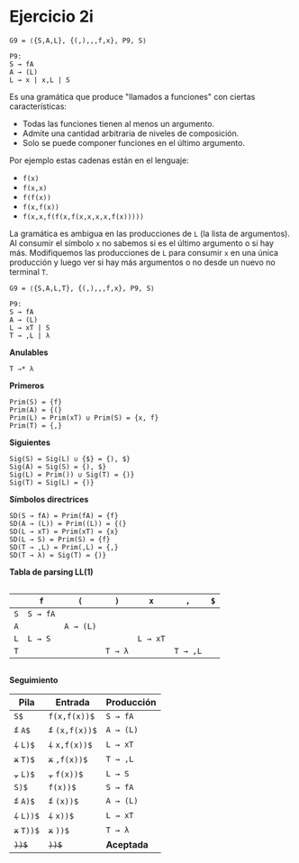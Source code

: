 # Ejercicio 2i

```
G9 = ⟨{S,A,L}, {(,),,,f,x}, P9, S⟩

P9:
S → fA
A → (L)
L → x | x,L | S
```

Es una gramática que produce "llamados a funciones" con ciertas características:
- Todas las funciones tienen al menos un argumento.
- Admite una cantidad arbitraria de niveles de composición.
- Solo se puede componer funciones en el último argumento.

Por ejemplo estas cadenas están en el lenguaje:
- `f(x)`
- `f(x,x)`
- `f(f(x))`
- `f(x,f(x))`
- `f(x,x,f(f(x,f(x,x,x,x,f(x)))))`

La gramática es ambigua en las producciones de `L` (la lista de argumentos). Al consumir el símbolo `x` no sabemos si es el último argumento o si hay más. Modifiquemos las producciones de `L` para consumir `x` en una única producción y luego ver si hay más argumentos o no desde un nuevo no terminal `T`.

```
G9 = ⟨{S,A,L,T}, {(,),,,f,x}, P9, S⟩

P9:
S → fA
A → (L)
L → xT | S
T → ,L | λ
```

**Anulables**

```
T ⇒* λ
```

**Primeros**

```
Prim(S) = {f}
Prim(A) = {(}
Prim(L) = Prim(xT) ∪ Prim(S) = {x, f}
Prim(T) = {,}
```

**Siguientes**

```
Sig(S) = Sig(L) ∪ {$} = {), $}
Sig(A) = Sig(S) = {), $}
Sig(L) = Prim()) ∪ Sig(T) = {)}
Sig(T) = Sig(L) = {)}
```

**Símbolos directrices**

```
SD(S → fA) = Prim(fA) = {f}
SD(A → (L)) = Prim((L)) = {(}
SD(L → xT) = Prim(xT) = {x}
SD(L → S) = Prim(S) = {f}
SD(T → ,L) = Prim(,L) = {,}
SD(T → λ) = Sig(T) = {)}
```

**Tabla de parsing LL(1)**

<div style="overflow-x:scroll; white-space: nowrap;">

||`f`|`(`|`)`|`x`|`,`|`$`|
|-|-|-|-|-|-|-|
|`S`|`S → fA`|||||
|`A`||`A → (L)`||||
|`L`|`L → S`|||`L → xT`||
|`T`|||`T → λ`||`T → ,L`|

</div>

**Seguimiento**

| Pila | Entrada | Producción |
|-|-|-|
|`S$`|`f(x,f(x))$`|`S → fA`|
|~~`f`~~ `A$`|~~`f`~~ `(x,f(x))$`|`A → (L)`|
|~~`(`~~ `L)$`|~~`(`~~ `x,f(x))$`|`L → xT`|
|~~`x`~~ `T)$`|~~`x`~~ `,f(x))$`|`T → ,L`|
|~~`,`~~ `L)$`|~~`,`~~ `f(x))$`|`L → S`|
|`S)$`|`f(x))$`|`S → fA`|
|~~`f`~~ `A)$`|~~`f`~~ `(x))$`|`A → (L)`|
|~~`(`~~ `L))$`|~~`(`~~ `x))$`|`L → xT`|
|~~`x`~~ `T))$`|~~`x`~~ `))$`|`T → λ`|
|~~`))$`~~|~~`))$`~~|**Aceptada**|
